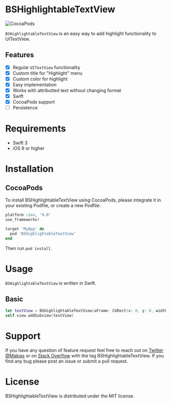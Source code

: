 # BSHighlightableTextView

![CocoaPods](https://img.shields.io/badge/pod-v0.0.1-blue.svg)

`BSHighlightableTextView` is an easy way to add highlight functionality to UITextView.

<div align="center">
    
</div>

## Features

- [x] Regular `UITextView` functionality
- [x] Custom title for "Highlight" menu
- [x] Custom color for highlight
- [x] Easy implementation
- [x] Works with attributted text without changing format
- [x] Swift
- [x] CocoaPods support
- [ ] Persistence

# Requirements

 - Swift 3
 - iOS 9 or higher


# Installation

## CocoaPods
To install BSHighlightableTextView using CocoaPods, please integrate it in your existing Podfile, or create a new Podfile:

```ruby
platform :ios, '9.0'
use_frameworks!

target 'MyApp' do
  pod 'BSHighlightableTextView'
end
```

Then run `pod install`.

# Usage
`BSHighlightableTextView` is written in Swift.

## Basic

```swift
let textView = BSHighlightableTextView(aFrame: CGRect(x: 0, y: 0, width: 100, height: 100), aTextContainer: nil, highlightText: "Highlight", highlightColor: UIColor.red)
self.view.addSubview(textView)

```

# Support
If you have any question of feature request feel free to reach out on [Twitter](http://www.twitter.com/Makias) [@Makias](http://www.twitter.com/Makias) or on [Stack Overflow](http://stackoverflow.com) with the tag BSHighlightableTextView. If you find any bug please post an issue or submit a pull request.

# License

BSHighlightableTextView is distributed under the MIT license.

